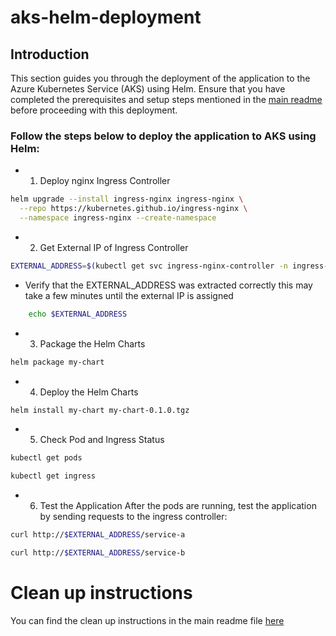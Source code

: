 # aks-helm-deployment

## Introduction
This section guides you through the deployment of the application to the Azure Kubernetes Service (AKS) using Helm. Ensure that you have completed the prerequisites and setup steps mentioned in the [main readme](../README.md) before proceeding with this deployment.

### Follow the steps below to deploy the application to AKS using Helm:

- 1. Deploy nginx Ingress Controller
```bash
helm upgrade --install ingress-nginx ingress-nginx \
  --repo https://kubernetes.github.io/ingress-nginx \
  --namespace ingress-nginx --create-namespace
```

- 2. Get External IP of Ingress Controller
```bash
EXTERNAL_ADDRESS=$(kubectl get svc ingress-nginx-controller -n ingress-nginx -o jsonpath='{.status.loadBalancer.ingress[0].ip}')
```

 - Verify that the EXTERNAL_ADDRESS was extracted correctly this may take a few minutes until the external IP is assigned
```bash
    echo $EXTERNAL_ADDRESS
```

- 3. Package the Helm Charts
```bash
helm package my-chart
```

- 4. Deploy the Helm Charts
```bash
helm install my-chart my-chart-0.1.0.tgz
```

- 5. Check Pod and Ingress Status
```bash
kubectl get pods
```
```bash
kubectl get ingress
```

- 6. Test the Application
After the pods are running, test the application by sending requests to the ingress controller:
```bash
curl http://$EXTERNAL_ADDRESS/service-a
```
```bash
curl http://$EXTERNAL_ADDRESS/service-b
```

# Clean up instructions
You can find the clean up instructions in the main readme file [here](../README.md#clean-up-instructions)
